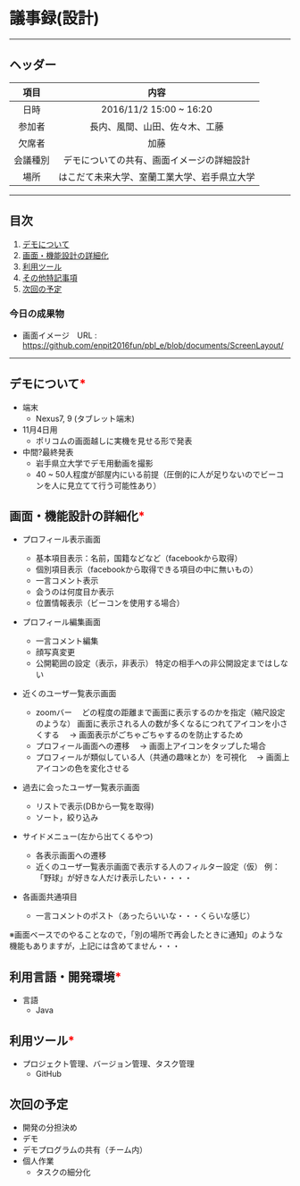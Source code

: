 # 議事録(設計)
---
## ヘッダー
|項目|内容|
|:--:|:--:|
| 日時 | 2016/11/2 15:00 ~ 16:20|
| 参加者 | 長内、風間、山田、佐々木、工藤 |
| 欠席者 | 加藤 |
| 会議種別 | デモについての共有、画面イメージの詳細設計 |
| 場所 | はこだて未来大学、室蘭工業大学、岩手県立大学 |

---
## 目次
1. [デモについて](#anchar1)
2. [画面・機能設計の詳細化](#anchar2)
4. [利用ツール](#anchar3)
5. [その他特記事項](#anchar4)
6. [次回の予定](#anchar5)

### 今日の成果物
- 画面イメージ　URL : https://github.com/enpit2016fun/pbl_e/blob/documents/ScreenLayout/

---

## <div id="anchar1"/>デモについて<font color = "red">*</font>
- 端末
	- Nexus7, 9 (タブレット端末)
- 11月4日用
	- ポリコムの画面越しに実機を見せる形で発表
- 中間?最終発表
	- 岩手県立大学でデモ用動画を撮影
	- 40 ~ 50人程度が部屋内にいる前提（圧倒的に人が足りないのでビーコンを人に見立てて行う可能性あり）
	

## <div id="anchar2"/>画面・機能設計の詳細化<font color = "red">*</font>
- プロフィール表示画面
	- 基本項目表示：名前，国籍などなど（facebookから取得）
	- 個別項目表示（facebookから取得できる項目の中に無いもの）
	- 一言コメント表示
	- 会うのは何度目か表示
	- 位置情報表示（ビーコンを使用する場合）
	
- プロフィール編集画面
	- 一言コメント編集
	- 顔写真変更
	- 公開範囲の設定（表示，非表示）
	  特定の相手への非公開設定まではしない
	  
- 近くのユーザ一覧表示画面
	- zoomバー
	　どの程度の距離まで画面に表示するのかを指定（縮尺設定のような）
	  画面に表示される人の数が多くなるにつれてアイコンを小さくする　
	  → 画面表示がごちゃごちゃするのを防止するため
	- プロフィール画面への遷移
	　→ 画面上アイコンをタップした場合
	- プロフィールが類似している人（共通の趣味とか）を可視化
	　→ 画面上アイコンの色を変化させる
	 
- 過去に会ったユーザ一覧表示画面
	- リストで表示(DBから一覧を取得)
	- ソート，絞り込み
	
- サイドメニュー(左から出てくるやつ)
	- 各表示画面への遷移
	- 近くのユーザ一覧表示画面で表示する人のフィルター設定（仮）
	  例：「野球」が好きな人だけ表示したい・・・・
	  
- 各画面共通項目
	- 一言コメントのポスト（あったらいいな・・・くらいな感じ）
	
※画面ベースでのやることなので，「別の場所で再会したときに通知」のような機能もありますが，上記には含めてません・・・

## <div id="anchar3"/>利用言語・開発環境<font color = "red">*</font>
- 言語
	- Java

## <div id="anchar4"/>利用ツール<font color = "red">*</font>
- プロジェクト管理、バージョン管理、タスク管理
	- GitHub  

## <div id="anchar5"/>次回の予定
- 開発の分担決め
- デモ
- デモプログラムの共有（チーム内）
- 個人作業
	- タスクの細分化


